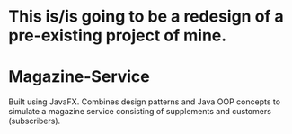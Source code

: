 # This is/is going to be a redesign of a pre-existing project of mine.

# Magazine-Service
Built using JavaFX. Combines design patterns and Java OOP concepts to simulate a magazine service consisting of supplements and customers (subscribers).
